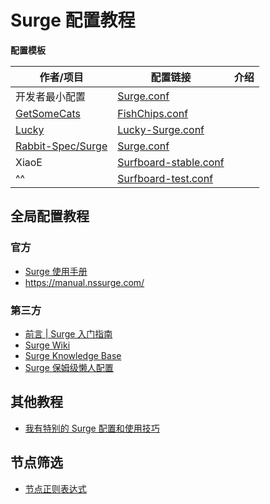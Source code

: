 # Surge 配置教程

**配置模板**

| 作者/项目                                                     | 配置链接                                                                                                                                               | 介绍  |
| --------------------------------------------------------- | -------------------------------------------------------------------------------------------------------------------------------------------------- | --- |
| 开发者最小配置                                                   | [Surge.conf](https://gist.githubusercontent.com/Zeaphyou/864aebea248ca1bb8000e0e5623b65f3/raw/c36413c715f43f22772d3c2353358e1ff936b2e6/Surge.conf) |     |
| [GetSomeCats](https://github.com/getsomecat/GetSomeCats)  | [FishChips.conf](https://github.com/getsomecat/GetSomeCats/raw/refs/heads/Surge/FishChips.conf)                                                    |     |
| [Lucky](https://github.com/As-Lucky/Lucky)                | [Lucky-Surge.conf](https://raw.githubusercontent.com/As-Lucky/Lucky/refs/heads/main/Lucky-Surge.conf)                                              |     |
| [Rabbit-Spec/Surge](https://github.com/Rabbit-Spec/Surge) | [Surge.conf](https://raw.githubusercontent.com/Rabbit-Spec/Surge/refs/heads/Master/Conf/Spec/Surge.conf)                                           |     |
| XiaoE                                                     | [Surfboard-stable.conf](https://raw.githubusercontent.com/LaolunsiG/PCR/refs/heads/main/Config_File/Surfboard/Surfboard-stable.conf)               |     |
| ^^                                                        | [Surfboard-test.conf](https://raw.githubusercontent.com/LaolunsiG/PCR/refs/heads/main/Config_File/Surfboard/Surfboard-test.conf)                   |     |

## 全局配置教程

### 官方
- [Surge 使用手册](https://surge.mitsea.com/)
- https://manual.nssurge.com/

### 第三方
- [前言 | Surge 入门指南](https://wiki.surge.community/)
- [Surge Wiki](https://www.notion.so/maicoo/Surge-Wiki-6cf0f27da05348a9bca0de23904cdf55)
- [Surge Knowledge Base](https://kb.nssurge.com/surge-knowledge-base/zh)
- [Surge 保姆级懒人配置](https://erdongchan.cn/surgeconf.html)

## 其他教程
- [我有特别的 Surge 配置和使用技巧](https://blog.skk.moe/post/i-have-my-unique-surge-setup/)

## 节点筛选
- [节点正则表达式](https://github.com/LaolunsiG/XiaoE_PCR/blob/main/Config_File/%E8%8A%82%E7%82%B9%E7%9A%84%E6%AD%A3%E5%88%99%E8%A1%A8%E8%BE%BE%E5%BC%8F.md)
